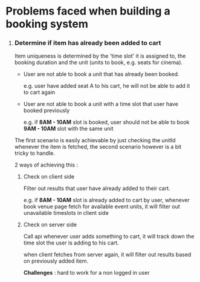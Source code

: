 # Problems faced when building a booking system

1.  ### Determine if item has already been added to cart

    Item uniqueness is determined by the 'time slot' it is assigned to, the booking duration and the unit (units to book, e.g. seats for cinema).

    - User are not able to book a unit that has already been booked.

      e.g. user have added seat A to his cart, he will not be able to add it to cart again

    - User are not able to book a unit with a time slot that user have booked previously

      e.g. if **8AM - 10AM** slot is booked, user should not be able to book **9AM - 10AM** slot with the same unit

    The first scenario is easily achievable by just checking the unitId whenever the item is fetched, the second scenario however is a bit tricky to handle.

    2 ways of achieving this :

    1. Check on client side

       Filter out results that user have already added to their cart.

       e.g. if **8AM - 10AM** slot is already added to cart by user, whenever book venue page fetch for available event units, it will filter out unavailable timeslots in client side

    2. Check on server side

       Call api whenever user adds something to cart, it will track down the time slot the user is adding to his cart.

       when client fetches from server again, it will filter out results based on previously added item.

       **Challenges** : hard to work for a non logged in user
